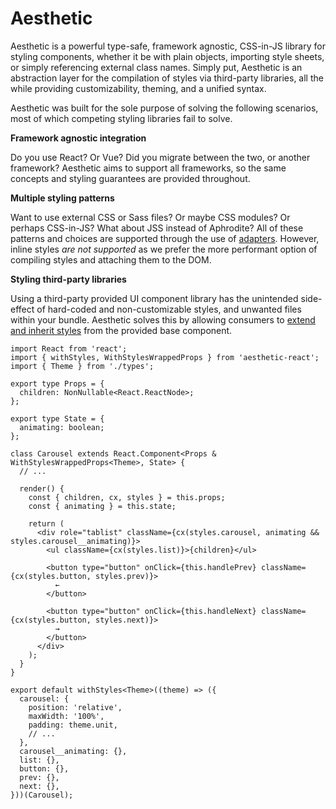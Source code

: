 # Aesthetic

Aesthetic is a powerful type-safe, framework agnostic, CSS-in-JS library for styling components,
whether it be with plain objects, importing style sheets, or simply referencing external class
names. Simply put, Aesthetic is an abstraction layer for the compilation of styles via third-party
libraries, all the while providing customizability, theming, and a unified syntax.

Aesthetic was built for the sole purpose of solving the following scenarios, most of which competing
styling libraries fail to solve.

**Framework agnostic integration**

Do you use React? Or Vue? Did you migrate between the two, or another framework? Aesthetic aims to
support all frameworks, so the same concepts and styling guarantees are provided throughout.

**Multiple styling patterns**

Want to use external CSS or Sass files? Or maybe CSS modules? Or perhaps CSS-in-JS? What about JSS
instead of Aphrodite? All of these patterns and choices are supported through the use of
[adapters](./adapters/README.md). However, inline styles _are not supported_ as we prefer the more
performant option of compiling styles and attaching them to the DOM.

**Styling third-party libraries**

Using a third-party provided UI component library has the unintended side-effect of hard-coded and
non-customizable styles, and unwanted files within your bundle. Aesthetic solves this by allowing
consumers to [extend and inherit styles](./style.md#extending-styles) from the provided base
component.

```tsx
import React from 'react';
import { withStyles, WithStylesWrappedProps } from 'aesthetic-react';
import { Theme } from './types';

export type Props = {
  children: NonNullable<React.ReactNode>;
};

export type State = {
  animating: boolean;
};

class Carousel extends React.Component<Props & WithStylesWrappedProps<Theme>, State> {
  // ...

  render() {
    const { children, cx, styles } = this.props;
    const { animating } = this.state;

    return (
      <div role="tablist" className={cx(styles.carousel, animating && styles.carousel__animating)}>
        <ul className={cx(styles.list)}>{children}</ul>

        <button type="button" onClick={this.handlePrev} className={cx(styles.button, styles.prev)}>
          ←
        </button>

        <button type="button" onClick={this.handleNext} className={cx(styles.button, styles.next)}>
          →
        </button>
      </div>
    );
  }
}

export default withStyles<Theme>((theme) => ({
  carousel: {
    position: 'relative',
    maxWidth: '100%',
    padding: theme.unit,
    // ...
  },
  carousel__animating: {},
  list: {},
  button: {},
  prev: {},
  next: {},
}))(Carousel);
```
